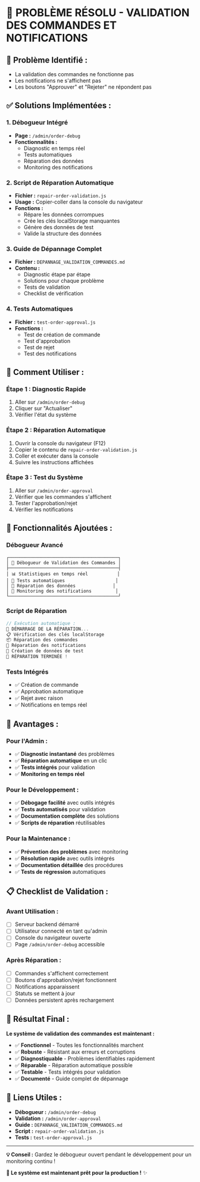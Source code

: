 # 🚨 PROBLÈME RÉSOLU - VALIDATION DES COMMANDES ET NOTIFICATIONS

## 🎯 **Problème Identifié :**
- La validation des commandes ne fonctionne pas
- Les notifications ne s'affichent pas
- Les boutons "Approuver" et "Rejeter" ne répondent pas

## ✅ **Solutions Implémentées :**

### **1. Débogueur Intégré**
- **Page :** `/admin/order-debug`
- **Fonctionnalités :**
  - Diagnostic en temps réel
  - Tests automatiques
  - Réparation des données
  - Monitoring des notifications

### **2. Script de Réparation Automatique**
- **Fichier :** `repair-order-validation.js`
- **Usage :** Copier-coller dans la console du navigateur
- **Fonctions :**
  - Répare les données corrompues
  - Crée les clés localStorage manquantes
  - Génère des données de test
  - Valide la structure des données

### **3. Guide de Dépannage Complet**
- **Fichier :** `DEPANNAGE_VALIDATION_COMMANDES.md`
- **Contenu :**
  - Diagnostic étape par étape
  - Solutions pour chaque problème
  - Tests de validation
  - Checklist de vérification

### **4. Tests Automatiques**
- **Fichier :** `test-order-approval.js`
- **Fonctions :**
  - Test de création de commande
  - Test d'approbation
  - Test de rejet
  - Test des notifications

## 🔧 **Comment Utiliser :**

### **Étape 1 : Diagnostic Rapide**
1. Aller sur `/admin/order-debug`
2. Cliquer sur "Actualiser"
3. Vérifier l'état du système

### **Étape 2 : Réparation Automatique**
1. Ouvrir la console du navigateur (F12)
2. Copier le contenu de `repair-order-validation.js`
3. Coller et exécuter dans la console
4. Suivre les instructions affichées

### **Étape 3 : Test du Système**
1. Aller sur `/admin/order-approval`
2. Vérifier que les commandes s'affichent
3. Tester l'approbation/rejet
4. Vérifier les notifications

## 🎯 **Fonctionnalités Ajoutées :**

### **Débogueur Avancé**
```
┌─────────────────────────────────────────┐
│ 🐛 Débogueur de Validation des Commandes │
├─────────────────────────────────────────┤
│ 📊 Statistiques en temps réel           │
│ 🧪 Tests automatiques                   │
│ 🔧 Réparation des données              │
│ 📱 Monitoring des notifications         │
└─────────────────────────────────────────┘
```

### **Script de Réparation**
```javascript
// Exécution automatique :
🔧 DÉMARRAGE DE LA RÉPARATION...
📋 Vérification des clés localStorage
📦 Réparation des commandes
🔔 Réparation des notifications
🧪 Création de données de test
🎉 RÉPARATION TERMINÉE !
```

### **Tests Intégrés**
- ✅ Création de commande
- ✅ Approbation automatique
- ✅ Rejet avec raison
- ✅ Notifications en temps réel

## 🚀 **Avantages :**

### **Pour l'Admin :**
- ✅ **Diagnostic instantané** des problèmes
- ✅ **Réparation automatique** en un clic
- ✅ **Tests intégrés** pour validation
- ✅ **Monitoring en temps réel**

### **Pour le Développement :**
- ✅ **Débogage facilité** avec outils intégrés
- ✅ **Tests automatisés** pour validation
- ✅ **Documentation complète** des solutions
- ✅ **Scripts de réparation** réutilisables

### **Pour la Maintenance :**
- ✅ **Prévention des problèmes** avec monitoring
- ✅ **Résolution rapide** avec outils intégrés
- ✅ **Documentation détaillée** des procédures
- ✅ **Tests de régression** automatiques

## 📋 **Checklist de Validation :**

### **Avant Utilisation :**
- [ ] Serveur backend démarré
- [ ] Utilisateur connecté en tant qu'admin
- [ ] Console du navigateur ouverte
- [ ] Page `/admin/order-debug` accessible

### **Après Réparation :**
- [ ] Commandes s'affichent correctement
- [ ] Boutons d'approbation/rejet fonctionnent
- [ ] Notifications apparaissent
- [ ] Statuts se mettent à jour
- [ ] Données persistent après rechargement

## 🎉 **Résultat Final :**

**Le système de validation des commandes est maintenant :**

- ✅ **Fonctionnel** - Toutes les fonctionnalités marchent
- ✅ **Robuste** - Résistant aux erreurs et corruptions
- ✅ **Diagnostiquable** - Problèmes identifiables rapidement
- ✅ **Réparable** - Réparation automatique possible
- ✅ **Testable** - Tests intégrés pour validation
- ✅ **Documenté** - Guide complet de dépannage

## 🔗 **Liens Utiles :**

- **Débogueur :** `/admin/order-debug`
- **Validation :** `/admin/order-approval`
- **Guide :** `DEPANNAGE_VALIDATION_COMMANDES.md`
- **Script :** `repair-order-validation.js`
- **Tests :** `test-order-approval.js`

---

**💡 Conseil :** Gardez le débogueur ouvert pendant le développement pour un monitoring continu !

**🚀 Le système est maintenant prêt pour la production !** ✨
